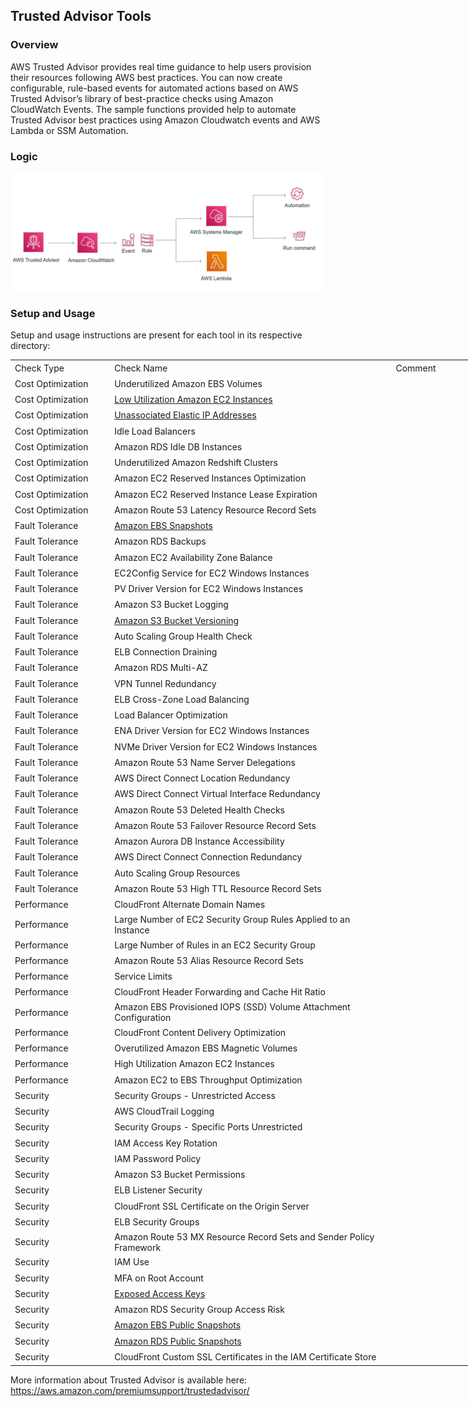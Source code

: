 ## Trusted Advisor Tools

### Overview
AWS Trusted Advisor provides real time guidance to help users provision their resources following AWS best practices. You can now create configurable, rule-based events for automated actions based on AWS Trusted Advisor’s library of best-practice checks using Amazon CloudWatch Events.
The sample functions provided help to automate Trusted Advisor best practices using Amazon Cloudwatch events and AWS Lambda or SSM Automation. 

### Logic

![Architecture](images/TAremediationLogic.JPG)

### Setup and Usage

Setup and usage instructions are present for each tool in its respective directory: <br />

<table border=0 cellpadding=0 cellspacing=0 width=739 style='border-collapse:
 collapse;table-layout:fixed;width:555pt'>
 <col class=xl663814 width=150 style='mso-width-source:userset;mso-width-alt:
 5485;width:113pt'>
 <col width=468 style='mso-width-source:userset;mso-width-alt:17115;width:351pt'>
 <col width=121 style='mso-width-source:userset;mso-width-alt:4425;width:91pt'>
 <tr height=20 style='height:15.0pt'>
  <td height=20 class=xl673814 width=150 style='height:15.0pt;width:113pt'>Check
  Type</td>
  <td class=xl693814 width=468 style='width:351pt'>Check Name</td>
  <td class=xl683814 width=121 style='width:91pt'>Comment</td>
 </tr>
 <tr height=20 style='height:15.0pt'>
  <td height=20 class=xl653814 style='height:15.0pt'>Cost Optimization</td>
  <td class=xl153814>Underutilized Amazon EBS Volumes</td>
  <td class=xl153814></td>
 </tr>
 <tr height=20 style='height:15.0pt'>
  <td height=20 class=xl653814 style='height:15.0pt'>Cost Optimization</td>
  <td class=xl153814><a href="LowUtilizationEC2Instances/">Low Utilization Amazon EC2 Instances</a></td>
  <td class=xl153814></td>
 </tr>
 <tr height=20 style='height:15.0pt'>
  <td height=20 class=xl653814 style='height:15.0pt'>Cost Optimization</td>
  <td class=xl153814><a href="UnassociatedElasticIPAddresses/README.md">Unassociated Elastic IP Addresses</a></td>
  <td class=xl153814></td>
 </tr>
 <tr height=20 style='height:15.0pt'>
  <td height=20 class=xl653814 style='height:15.0pt'>Cost Optimization</td>
  <td class=xl153814>Idle Load Balancers</td>
  <td class=xl153814></td>
 </tr>
 <tr height=20 style='height:15.0pt'>
  <td height=20 class=xl653814 style='height:15.0pt'>Cost Optimization</td>
  <td class=xl153814>Amazon RDS Idle DB Instances</td>
  <td class=xl153814></td>
 </tr>
 <tr height=20 style='height:15.0pt'>
  <td height=20 class=xl653814 style='height:15.0pt'>Cost Optimization</td>
  <td class=xl153814>Underutilized Amazon Redshift Clusters</td>
  <td class=xl153814></td>
 </tr>
 <tr height=20 style='height:15.0pt'>
  <td height=20 class=xl653814 style='height:15.0pt'>Cost Optimization</td>
  <td class=xl153814>Amazon EC2 Reserved Instances Optimization</td>
  <td class=xl153814></td>
 </tr>
 <tr height=20 style='height:15.0pt'>
  <td height=20 class=xl653814 style='height:15.0pt'>Cost Optimization</td>
  <td class=xl153814>Amazon EC2 Reserved Instance Lease Expiration</td>
  <td class=xl153814></td>
 </tr>
 <tr height=20 style='height:15.0pt'>
  <td height=20 class=xl653814 style='height:15.0pt'>Cost Optimization</td>
  <td class=xl153814>Amazon Route 53 Latency Resource Record Sets</td>
  <td class=xl153814></td>
 </tr>
 <tr height=20 style='height:15.0pt'>
  <td height=20 class=xl653814 style='height:15.0pt'>Fault Tolerance</td>
  <td class=xl153814><a href="AmazonEBSSnapshots/">Amazon EBS Snapshots</a></td>
  <td class=xl153814></td>
 </tr>
 <tr height=20 style='height:15.0pt'>
  <td height=20 class=xl653814 style='height:15.0pt'>Fault Tolerance</td>
  <td class=xl153814>Amazon RDS Backups</td>
  <td class=xl153814></td>
 </tr>
 <tr height=20 style='height:15.0pt'>
  <td height=20 class=xl653814 style='height:15.0pt'>Fault Tolerance</td>
  <td class=xl153814>Amazon EC2 Availability Zone Balance</td>
  <td class=xl153814></td>
 </tr>
 <tr height=20 style='height:15.0pt'>
  <td height=20 class=xl653814 style='height:15.0pt'>Fault Tolerance</td>
  <td class=xl153814>EC2Config Service for EC2 Windows Instances</td>
  <td class=xl153814></td>
 </tr>
 <tr height=20 style='height:15.0pt'>
  <td height=20 class=xl653814 style='height:15.0pt'>Fault Tolerance</td>
  <td class=xl153814>PV Driver Version for EC2 Windows Instances</td>
  <td class=xl153814></td>
 </tr>
 <tr height=20 style='height:15.0pt'>
  <td height=20 class=xl653814 style='height:15.0pt'>Fault Tolerance</td>
  <td class=xl153814>Amazon S3 Bucket Logging</td>
  <td class=xl153814></td>
 </tr>
 <tr height=20 style='height:15.0pt'>
  <td height=20 class=xl653814 style='height:15.0pt'>Fault Tolerance</td>
  <td class=xl153814><a href="S3BucketVersioning/">Amazon S3 Bucket Versioning</a></td>
  <td class=xl153814></td>
 </tr>
 <tr height=20 style='height:15.0pt'>
  <td height=20 class=xl653814 style='height:15.0pt'>Fault Tolerance</td>
  <td class=xl153814>Auto Scaling Group Health Check</td>
  <td class=xl153814></td>
 </tr>
 <tr height=20 style='height:15.0pt'>
  <td height=20 class=xl653814 style='height:15.0pt'>Fault Tolerance</td>
  <td class=xl153814>ELB Connection Draining</td>
  <td class=xl153814></td>
 </tr>
 <tr height=20 style='height:15.0pt'>
  <td height=20 class=xl653814 style='height:15.0pt'>Fault Tolerance</td>
  <td class=xl153814>Amazon RDS Multi-AZ</td>
  <td class=xl153814></td>
 </tr>
 <tr height=20 style='height:15.0pt'>
  <td height=20 class=xl653814 style='height:15.0pt'>Fault Tolerance</td>
  <td class=xl153814>VPN Tunnel Redundancy</td>
  <td class=xl153814></td>
 </tr>
 <tr height=20 style='height:15.0pt'>
  <td height=20 class=xl653814 style='height:15.0pt'>Fault Tolerance</td>
  <td class=xl153814>ELB Cross-Zone Load Balancing</td>
  <td class=xl153814></td>
 </tr>
 <tr height=20 style='height:15.0pt'>
  <td height=20 class=xl653814 style='height:15.0pt'>Fault Tolerance</td>
  <td class=xl153814>Load Balancer Optimization<span
  style='mso-spacerun:yes'> </span></td>
  <td class=xl153814></td>
 </tr>
 <tr height=20 style='height:15.0pt'>
  <td height=20 class=xl653814 style='height:15.0pt'>Fault Tolerance</td>
  <td class=xl153814>ENA Driver Version for EC2 Windows Instances</td>
  <td class=xl153814></td>
 </tr>
 <tr height=20 style='height:15.0pt'>
  <td height=20 class=xl653814 style='height:15.0pt'>Fault Tolerance</td>
  <td class=xl153814>NVMe Driver Version for EC2 Windows Instances</td>
  <td class=xl153814></td>
 </tr>
 <tr height=20 style='height:15.0pt'>
  <td height=20 class=xl653814 style='height:15.0pt'>Fault Tolerance</td>
  <td class=xl153814>Amazon Route 53 Name Server Delegations</td>
  <td class=xl153814></td>
 </tr>
 <tr height=20 style='height:15.0pt'>
  <td height=20 class=xl653814 style='height:15.0pt'>Fault Tolerance</td>
  <td class=xl153814>AWS Direct Connect Location Redundancy</td>
  <td class=xl153814></td>
 </tr>
 <tr height=20 style='height:15.0pt'>
  <td height=20 class=xl653814 style='height:15.0pt'>Fault Tolerance</td>
  <td class=xl153814>AWS Direct Connect Virtual Interface Redundancy</td>
  <td class=xl153814></td>
 </tr>
 <tr height=20 style='height:15.0pt'>
  <td height=20 class=xl653814 style='height:15.0pt'>Fault Tolerance</td>
  <td class=xl153814>Amazon Route 53 Deleted Health Checks</td>
  <td class=xl153814></td>
 </tr>
 <tr height=20 style='height:15.0pt'>
  <td height=20 class=xl653814 style='height:15.0pt'>Fault Tolerance</td>
  <td class=xl153814>Amazon Route 53 Failover Resource Record Sets</td>
  <td class=xl153814></td>
 </tr>
 <tr height=20 style='height:15.0pt'>
  <td height=20 class=xl653814 style='height:15.0pt'>Fault Tolerance</td>
  <td class=xl153814>Amazon Aurora DB Instance Accessibility</td>
  <td class=xl153814></td>
 </tr>
 <tr height=20 style='height:15.0pt'>
  <td height=20 class=xl653814 style='height:15.0pt'>Fault Tolerance</td>
  <td class=xl153814>AWS Direct Connect Connection Redundancy</td>
  <td class=xl153814></td>
 </tr>
 <tr height=20 style='height:15.0pt'>
  <td height=20 class=xl653814 style='height:15.0pt'>Fault Tolerance</td>
  <td class=xl153814>Auto Scaling Group Resources</td>
  <td class=xl153814></td>
 </tr>
 <tr height=20 style='height:15.0pt'>
  <td height=20 class=xl653814 style='height:15.0pt'>Fault Tolerance</td>
  <td class=xl153814>Amazon Route 53 High TTL Resource Record Sets</td>
  <td class=xl153814></td>
 </tr>
 <tr height=20 style='height:15.0pt'>
  <td height=20 class=xl653814 style='height:15.0pt'>Performance</td>
  <td class=xl153814>CloudFront Alternate Domain Names</td>
  <td class=xl153814></td>
 </tr>
 <tr height=20 style='height:15.0pt'>
  <td height=20 class=xl653814 style='height:15.0pt'>Performance</td>
  <td class=xl153814>Large Number of EC2 Security Group Rules Applied to an
  Instance</td>
  <td class=xl153814></td>
 </tr>
 <tr height=20 style='height:15.0pt'>
  <td height=20 class=xl653814 style='height:15.0pt'>Performance</td>
  <td class=xl153814>Large Number of Rules in an EC2 Security Group</td>
  <td class=xl153814></td>
 </tr>
 <tr height=20 style='height:15.0pt'>
  <td height=20 class=xl653814 style='height:15.0pt'>Performance</td>
  <td class=xl153814>Amazon Route 53 Alias Resource Record Sets</td>
  <td class=xl153814></td>
 </tr>
 <tr height=20 style='height:15.0pt'>
  <td height=20 class=xl653814 style='height:15.0pt'>Performance</td>
  <td class=xl153814>Service Limits</td>
  <td class=xl153814></td>
 </tr>
 <tr height=20 style='height:15.0pt'>
  <td height=20 class=xl653814 style='height:15.0pt'>Performance</td>
  <td class=xl153814>CloudFront Header Forwarding and Cache Hit Ratio</td>
  <td class=xl153814></td>
 </tr>
 <tr height=20 style='height:15.0pt'>
  <td height=20 class=xl653814 style='height:15.0pt'>Performance</td>
  <td class=xl153814>Amazon EBS Provisioned IOPS (SSD) Volume Attachment
  Configuration</td>
  <td class=xl153814></td>
 </tr>
 <tr height=20 style='height:15.0pt'>
  <td height=20 class=xl653814 style='height:15.0pt'>Performance</td>
  <td class=xl153814>CloudFront Content Delivery Optimization</td>
  <td class=xl153814></td>
 </tr>
 <tr height=20 style='height:15.0pt'>
  <td height=20 class=xl653814 style='height:15.0pt'>Performance</td>
  <td class=xl153814>Overutilized Amazon EBS Magnetic Volumes</td>
  <td class=xl153814></td>
 </tr>
 <tr height=20 style='height:15.0pt'>
  <td height=20 class=xl653814 style='height:15.0pt'>Performance</td>
  <td class=xl153814>High Utilization Amazon EC2 Instances</td>
  <td class=xl153814></td>
 </tr>
 <tr height=20 style='height:15.0pt'>
  <td height=20 class=xl653814 style='height:15.0pt'>Performance</td>
  <td class=xl153814>Amazon EC2 to EBS Throughput Optimization</td>
  <td class=xl153814></td>
 </tr>
 <tr height=20 style='height:15.0pt'>
  <td height=20 class=xl653814 style='height:15.0pt'>Security</td>
  <td class=xl153814>Security Groups - Unrestricted Access</td>
  <td class=xl153814></td>
 </tr>
 <tr height=20 style='height:15.0pt'>
  <td height=20 class=xl653814 style='height:15.0pt'>Security</td>
  <td class=xl153814>AWS CloudTrail Logging</td>
  <td class=xl153814></td>
 </tr>
 <tr height=20 style='height:15.0pt'>
  <td height=20 class=xl653814 style='height:15.0pt'>Security</td>
  <td class=xl153814>Security Groups - Specific Ports Unrestricted</td>
  <td class=xl153814></td>
 </tr>
 <tr height=20 style='height:15.0pt'>
  <td height=20 class=xl653814 style='height:15.0pt'>Security</td>
  <td class=xl153814>IAM Access Key Rotation</td>
  <td class=xl153814></td>
 </tr>
 <tr height=20 style='height:15.0pt'>
  <td height=20 class=xl653814 style='height:15.0pt'>Security</td>
  <td class=xl153814>IAM Password Policy</td>
  <td class=xl153814></td>
 </tr>
 <tr height=20 style='height:15.0pt'>
  <td height=20 class=xl653814 style='height:15.0pt'>Security</td>
  <td class=xl153814>Amazon S3 Bucket Permissions</td>
  <td class=xl153814></td>
 </tr>
 <tr height=20 style='height:15.0pt'>
  <td height=20 class=xl653814 style='height:15.0pt'>Security</td>
  <td class=xl153814>ELB Listener Security</td>
  <td class=xl153814></td>
 </tr>
 <tr height=20 style='height:15.0pt'>
  <td height=20 class=xl653814 style='height:15.0pt'>Security</td>
  <td class=xl153814>CloudFront SSL Certificate on the Origin Server</td>
  <td class=xl153814></td>
 </tr>
 <tr height=20 style='height:15.0pt'>
  <td height=20 class=xl653814 style='height:15.0pt'>Security</td>
  <td class=xl153814>ELB Security Groups</td>
  <td class=xl153814></td>
 </tr>
 <tr height=20 style='height:15.0pt'>
  <td height=20 class=xl653814 style='height:15.0pt'>Security</td>
  <td class=xl153814>Amazon Route 53 MX Resource Record Sets and Sender Policy
  Framework</td>
  <td class=xl153814></td>
 </tr>
 <tr height=20 style='height:15.0pt'>
  <td height=20 class=xl653814 style='height:15.0pt'>Security</td>
  <td class=xl153814>IAM Use</td>
  <td class=xl153814></td>
 </tr>
 <tr height=20 style='height:15.0pt'>
  <td height=20 class=xl653814 style='height:15.0pt'>Security</td>
  <td class=xl153814>MFA on Root Account</td>
  <td class=xl153814></td>
 </tr>
 <tr height=20 style='height:15.0pt'>
  <td height=20 class=xl653814 style='height:15.0pt'>Security</td>
  <td class=xl153814><a href="ExposedAccessKeys/">Exposed Access Keys</a></td>
  <td class=xl153814></td>
 </tr>
 <tr height=20 style='height:15.0pt'>
  <td height=20 class=xl653814 style='height:15.0pt'>Security</td>
  <td class=xl153814>Amazon RDS Security Group Access Risk</td>
  <td class=xl153814></td>
 </tr>
 <tr height=20 style='height:15.0pt'>
  <td height=20 class=xl653814 style='height:15.0pt'>Security</td>
  <td class=xl153814><a href="AmazonEBSPublicSnapshots/">Amazon EBS Public Snapshots</a></td>
  <td class=xl153814></td>
 </tr>
 <tr height=20 style='height:15.0pt'>
  <td height=20 class=xl653814 style='height:15.0pt'>Security</td>
  <td class=xl153814><a href="AmazonRDSPublicSnapshots/">Amazon RDS Public Snapshots</a></td>
  <td class=xl153814></td>
 </tr>
 <tr height=20 style='height:15.0pt'>
  <td height=20 class=xl653814 style='height:15.0pt'>Security</td>
  <td class=xl153814>CloudFront Custom SSL Certificates in the IAM Certificate
  Store</td>
  <td class=xl153814></td>
 </tr>
 <![if supportMisalignedColumns]>
 <tr height=0 style='display:none'>
  <td width=150 style='width:113pt'></td>
  <td width=468 style='width:351pt'></td>
  <td width=121 style='width:91pt'></td>
 </tr>
 <![endif]>
</table>


More information about Trusted Advisor is available here: https://aws.amazon.com/premiumsupport/trustedadvisor/
